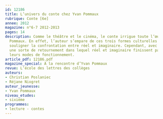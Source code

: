 ```yaml
---
id: 12186
title: L’univers du conte chez Yvan Pommaux
rubrique: Conte [6e] 
annee: 2012
magazine: n°6-7 2012-2013
pages: 14
description: Comme le théâtre et le cinéma, le conte irrigue toute l’œuvre d’Yvan
  Pommaux. En effet, l’auteur s’empare de ces trois formes culturelles pour constamment
  souligner la confrontation entre réel et imaginaire. Cependant, avec le conte, s’opère
  une sorte de retournement dans lequel réel et imaginaire finissent par échanger
  leurs modes de fonctionnement.
article_pdf: 12186.pdf
magazine_special: À la rencontre d’Yvan Pommaux
revue: L’école des lettres des collèges
auteurs:
- Christian Poslaniec
- Réjane Niogret
auteur_jeunesse:
- Yvan Pommaux
niveau_etudes:
- sixième
programmes:
- lecture - contes
---
```

